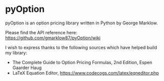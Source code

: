 # pyOption
pyOption is an option pricing library written in Python by George Marklow.

Please find the API reference here: https://github.com/gmarklow87/pyOption/wiki

I wish to express thanks to the following sources which have helped build my library:

* The Complete Guide to Option Pricing Formulas, 2nd Edition, Espen Gaarder Haug
* LaTeX Equation Editor, https://www.codecogs.com/latex/eqneditor.php
